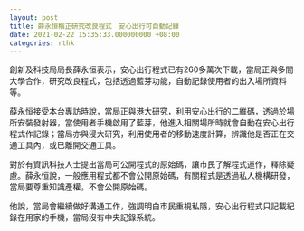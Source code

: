 ```yaml
---
layout: post
title: 薛永恒稱正研究改良程式　安心出行可自動記錄
date: 2021-02-22 15:35:33.000000000 +08:00
categories: rthk
---
```


創新及科技局局長薛永恒表示，安心出行程式已有260多萬次下載，當局正與多間大學合作，研究改良程式，包括透過藍芽功能，自動記錄使用者的出入場所資料等。

薛永恒接受本台專訪時說，當局正與港大研究，利用安心出行的二維碼，透過於場所安裝發射器，當使用者手機啟用了藍芽，他進入相關場所時就會自動在安心出行程式作記錄；當局亦與浸大研究，利用使用者的移動速度計算，辨識他是否正在交通工具內，或已離開交通工具。

對於有資訊科技人士提出當局可公開程式的原始碼，讓市民了解程式運作，釋除疑慮。薛永恒說，一般應用程式都不會公開原始碼，有關程式是透過私人機構研發，當局要尊重知識產權，不會公開原始碼。

他說，當局會繼續做好溝通工作，強調明白市民重視私隱，安心出行程式只記載紀錄在用家的手機，當局沒有中央記錄系統。
